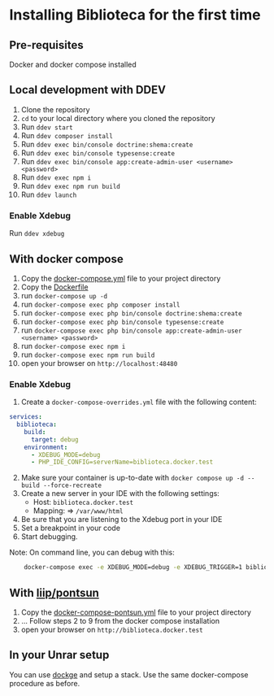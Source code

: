 # Installing Biblioteca for the first time
## Pre-requisites
Docker and docker compose installed

## Local development with DDEV

1. Clone the repository
2. `cd` to your local directory where you cloned the repository
3. Run `ddev start`
4. Run `ddev composer install`
5. Run `ddev exec bin/console doctrine:shema:create`
6. Run `ddev exec bin/console typesense:create`
7. Run `ddev exec bin/console app:create-admin-user <username> <password>`
8. Run `ddev exec npm i`
9. Run `ddev exec npm run build`
10. Run `ddev launch`

### Enable Xdebug
Run `ddev xdebug` 


## With docker compose

1. Copy the [docker-compose.yml](docker-compose.yml) file to your project directory
2. Copy the [Dockerfile](Dockerfile)
3. run `docker-compose up -d`
4. run `docker-compose exec php composer install`
5. run `docker-compose exec php bin/console doctrine:shema:create`
6. run `docker-compose exec php bin/console typesense:create`
7. run `docker-compose exec php bin/console app:create-admin-user <username> <password>`
8. run `docker-compose exec npm i`
9. run `docker-compose exec npm run build`
10. open your browser on `http://localhost:48480`

### Enable Xdebug

1. Create a `docker-compose-overrides.yml` file with the following content:

```yaml
services:
  biblioteca:
    build:
      target: debug
    environment:
      - XDEBUG_MODE=debug
      - PHP_IDE_CONFIG=serverName=biblioteca.docker.test
```
2. Make sure your container is up-to-date with `docker compose up -d --build --force-recreate`
3. Create a new server in your IDE with the following settings:
   - Host: `biblioteca.docker.test`
   - Mapping: <your local project root dir> => `/var/www/html`
4. Be sure that you are listening to the Xdebug port in your IDE
5. Set a breakpoint in your code
6. Start debugging.


Note: On command line, you can debug with this:
```bash
    docker-compose exec -e XDEBUG_MODE=debug -e XDEBUG_TRIGGER=1 biblioteca ./vendor/bin/phpunit
```

## With [liip/pontsun](https://github.com/liip/pontsun)
1. Copy the [docker-compose-pontsun.yml](docker-compose-pontsun.yml) file to your project directory 
2. ... Follow steps 2 to 9 from the docker compose installation
3. open your browser on `http://biblioteca.docker.test`


## In your Unrar setup
You can use [dockge](https://github.com/louislam/dockge) and setup a stack. Use the same docker-compose procedure as before.